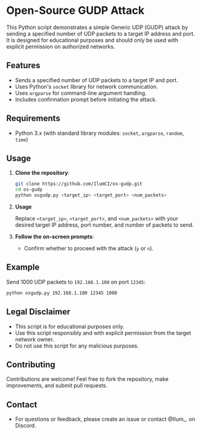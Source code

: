 # Open-Source GUDP Attack

This Python script demonstrates a simple Generic UDP (GUDP) attack by sending a specified number of UDP packets to a target IP address and port. It is designed for educational purposes and should only be used with explicit permission on authorized networks.

## Features

- Sends a specified number of UDP packets to a target IP and port.
- Uses Python's `socket` library for network communication.
- Uses `argparse` for command-line argument handling.
- Includes confirmation prompt before initiating the attack.

## Requirements

- Python 3.x (with standard library modules: `socket`, `argparse`, `random`, `time`)

## Usage

1. **Clone the repository**:
   ```bash
   git clone https://github.com/IlumCI/os-gudp.git
   cd os-gudp
   python osgudp.py <target_ip> <target_port> <num_packets>

   
2. **Usage**

   Replace `<target_ip>`, `<target_port>`, and `<num_packets>` with your desired target IP address, port number, and number of packets to send.

3. **Follow the on-screen prompts**:
   - Confirm whether to proceed with the attack (`y` or `n`).

## Example

Send 1000 UDP packets to `192.168.1.100` on port `12345`:
```bash
python osgudp.py 192.168.1.100 12345 1000
```

## Legal Disclaimer

- This script is for educational purposes only.
- Use this script responsibly and with explicit permission from the target network owner.
- Do not use this script for any malicious purposes.

## Contributing

Contributions are welcome! Feel free to fork the repository, make improvements, and submit pull requests.

## Contact

- For questions or feedback, please create an issue or contact @Ilum_. on Discord.
